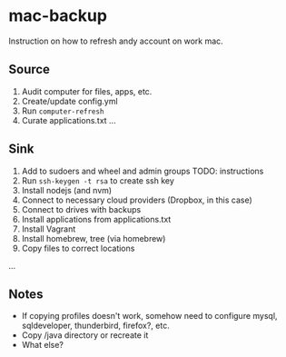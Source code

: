 # mac-backup

Instruction on how to refresh andy account on work mac.

## Source

1. Audit computer for files, apps, etc.
2. Create/update config.yml
3. Run `computer-refresh`
4. Curate applications.txt
...

## Sink

1. Add to sudoers and wheel and admin groups TODO: instructions
2. Run `ssh-keygen -t rsa` to create ssh key
2. Install nodejs (and nvm)
3. Connect to necessary cloud providers (Dropbox, in this case)
4. Connect to drives with backups
5. Install applications from applications.txt
6. Install Vagrant
7. Install homebrew, tree (via homebrew)
8. Copy files to correct locations


...


## Notes

* If copying profiles doesn't work, somehow need to configure mysql, sqldeveloper, thunderbird, firefox?, etc.
* Copy /java directory or recreate it
* What else?
